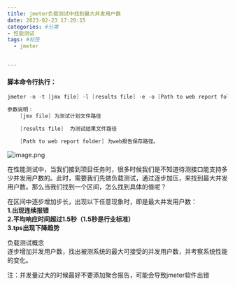 ```yaml
---
title: jmeter负载测试中找到最大并发用户数
date: 2023-02-23 17:20:15
categories: #分类
- 性能测试
tags: #标签
  - jmeter


---
```




<a name="zrgqi"></a>
#### 脚本命令行执行：
```java
jmeter -n -t [jmx file] -l [results file] -e -o [Path to web report folder]

参数说明：
	[jmx file] 为测试计划文件路径

	[results file]  为测试结果文件路径

	[Path to web report folder] 为web报告保存路径。
```

![image.png](https://cdn.nlark.com/yuque/0/2022/png/25987745/1668656386642-307fdb56-37d1-48eb-820d-39bdcede98f8.png#averageHue=%23313233&clientId=uac3beba7-eb78-4&from=paste&height=531&id=ua9844afd&originHeight=531&originWidth=1005&originalType=binary&ratio=1&rotation=0&showTitle=false&size=161652&status=done&style=none&taskId=udf5c6b8d-d048-487c-9bc9-85f023b1c00&title=&width=1005)

在性能测试中，当我们接到项目任务时，很多时候我们是不知道待测接口能支持多少并发用户数的。此时，需要我们先做负载测试，通过逐步加压，来找到最大并发用户数。那么当我们找到一个区间，怎么找到具体的值呢？

在区间中逐步增加步长，出现以下任意现象时，即是最大并发用户数：<br />**1.出现连续报错**<br />**2.平均响应时间超过1.5秒（1.5秒是行业标准）**<br />**3.tps出现下降趋势**

负载测试概念<br />逐步增加并发用户数，找出被测系统的最大可接受的并发用户数，并考察系统性能的变化。

注：并发量过大的时候最好不要添加聚合报告，可能会导致jmeter软件出错

[<br />](https://blog.csdn.net/begefefsef/article/details/126034230)

